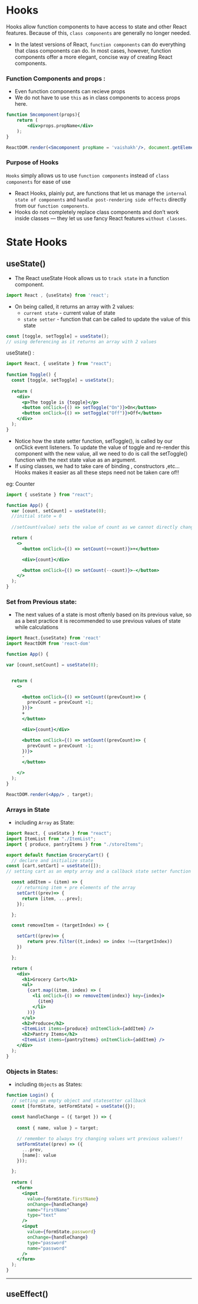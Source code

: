 # Hooks
Hooks allow function components to have access to state and other React features. Because of this, `class components` are generally no longer needed.
- In the latest versions of React, `function components` can do everything that class components can do. In most cases, however, function components offer a more elegant, concise way of creating React components. 

### Function Components and props :
- Even function components can recieve props
- We do not have to use `this` as in class components to access props here.
```jsx
function Smcomponent(props){
    return (
        <div>props.propName</div>
    );
}

ReactDOM.render(<Smcomponent propName = 'vaishakh'/>, document.getElementById('app'))
```

### Purpose of Hooks
`Hooks` simply allows us to use `function components` instead of `class components` for ease of use
- React Hooks, plainly put, are functions that let us manage the `internal state of components` and `handle post-rendering side effects` directly from our `function components`.
- Hooks do not completely replace class components and don’t work inside classes — they let us use fancy React features `without classes`.

# State Hooks
## useState()
- The React useState Hook allows us to `track state` in a function component.
```jsx
import React , {useState} from 'react';
```

- On being called, it returns an array with 2 values: 
  - `current state` - current value of state
  - `state setter` - function that can be called to update the value of this state
```jsx
const [toggle, setToggle] = useState();
// using deferencing as it returns an array with 2 values
```
useState() :
```jsx
import React, { useState } from "react";
 
function Toggle() {
  const [toggle, setToggle] = useState();
 
  return (
    <div>
      <p>The toggle is {toggle}</p>
      <button onClick={() => setToggle("On")}>On</button>
      <button onClick={() => setToggle("Off")}>Off</button>
    </div>
  );
}
```
- Notice how the state setter function, setToggle(), is called by our onClick event listeners. To update the value of toggle and re-render this component with the new value, all we need to do is call the setToggle() function with the next state value as an argument.
- If using classes, we had to take care of binding , constructors ,etc... Hooks makes it easier as all these steps need not be taken care of!!

eg: Counter 

```jsx
import { useState } from "react";

function App() {
  var [count, setCount] = useState(0);
  //initial state = 0
    
  //setCount(value) sets the value of count as we cannot directly change the value of state but use setState()!!

  return (
    <>
      <button onClick={() => setCount(++count)}>+</button>

      <div>{count}</div>

      <button onClick={() => setCount(--count)}>-</button>
    </>
  );
}
```

### Set from Previous state:
- The next values of a state is most oftenly based on its previous value, so as a best practice it is recommended to use previous values of state while calculations
  
```jsx
import React,{useState} from 'react'
import ReactDOM from 'react-dom'

function App() {

var [count,setCount] = useState(0);


  return (
    <>

      <button onClick={() => setCount((prevCount)=> {
        prevCount = prevCount +1;
      })}>
      +
      </button>

      <div>{count}</div>

      <button onClick={() => setCount((prevCount)=> {
        prevCount = prevCount -1;
      })}>
      -
      </button>

    </>
  );
}

ReactDOM.render(<App/> , target);
```

### Arrays in State 
-  including `Array` as State:  

```jsx
import React, { useState } from "react";
import ItemList from "./ItemList";
import { produce, pantryItems } from "./storeItems";

export default function GroceryCart() {
  // declare and initialize state 
const [cart,setCart] = useState([]);
// setting cart as an empty array and a callback state setter function

  const addItem = (item) => {
    // returning item + pre elements of the array
    setCart((prev)=> {
      return [item, ...prev];
    });

  };

  const removeItem = (targetIndex) => {

    setCart((prev)=> {
        return prev.filter((t,index) => index !==(targetIndex))
    })

  };

  return (
    <div>
      <h1>Grocery Cart</h1>
      <ul>
        {cart.map((item, index) => (
          <li onClick={() => removeItem(index)} key={index}>
            {item}
          </li>
        ))}
      </ul>
      <h2>Produce</h2>
      <ItemList items={produce} onItemClick={addItem} />
      <h2>Pantry Items</h2>
      <ItemList items={pantryItems} onItemClick={addItem} />
    </div>
  );
}

```

### Objects in States:
- including `Objects` as States:

```jsx
function Login() {
  // setting an empty object and statesetter callback
  const [formState, setFormState] = useState({});
 
  const handleChange = ({ target }) => {
    
    const { name, value } = target;

    // remember to always try changing values wrt previous values!!
    setFormState((prev) => ({
      ...prev,
      [name]: value
    }));

  };
 
  return (
    <form>
      <input
        value={formState.firstName}
        onChange={handleChange}
        name="firstName"
        type="text"
      />
      <input
        value={formState.password}
        onChange={handleChange}
        type="password"
        name="password"
      />
    </form>
  );
}
```

---

## useEffect()
